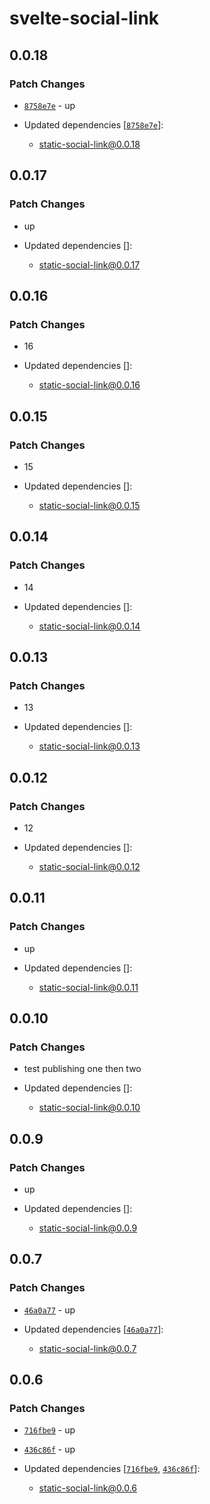 # svelte-social-link

## 0.0.18

### Patch Changes

- [`8758e7e`](https://github.com/Ennoriel/social-links/commit/8758e7e2d4a17ee317d8ee74517707073b6f236e) - up

- Updated dependencies [[`8758e7e`](https://github.com/Ennoriel/social-links/commit/8758e7e2d4a17ee317d8ee74517707073b6f236e)]:
  - static-social-link@0.0.18

## 0.0.17

### Patch Changes

- up

- Updated dependencies []:
  - static-social-link@0.0.17

## 0.0.16

### Patch Changes

- 16

- Updated dependencies []:
  - static-social-link@0.0.16

## 0.0.15

### Patch Changes

- 15

- Updated dependencies []:
  - static-social-link@0.0.15

## 0.0.14

### Patch Changes

- 14

- Updated dependencies []:
  - static-social-link@0.0.14

## 0.0.13

### Patch Changes

- 13

- Updated dependencies []:
  - static-social-link@0.0.13

## 0.0.12

### Patch Changes

- 12

- Updated dependencies []:
  - static-social-link@0.0.12

## 0.0.11

### Patch Changes

- up

- Updated dependencies []:
  - static-social-link@0.0.11

## 0.0.10

### Patch Changes

- test publishing one then two

- Updated dependencies []:
  - static-social-link@0.0.10

## 0.0.9

### Patch Changes

- up

- Updated dependencies []:
  - static-social-link@0.0.9

## 0.0.7

### Patch Changes

- [`46a0a77`](https://github.com/Ennoriel/social-links/commit/46a0a7726b8aa9bc237b713c5c207b321c152a86) - up

- Updated dependencies [[`46a0a77`](https://github.com/Ennoriel/social-links/commit/46a0a7726b8aa9bc237b713c5c207b321c152a86)]:
  - static-social-link@0.0.7

## 0.0.6

### Patch Changes

- [`716fbe9`](https://github.com/Ennoriel/social-links/commit/716fbe938e1ff382574dd28d6b2e8d2188881780) - up

- [`436c86f`](https://github.com/Ennoriel/social-links/commit/436c86f82cef99e83749363f6381c1c3c830b166) - up

- Updated dependencies [[`716fbe9`](https://github.com/Ennoriel/social-links/commit/716fbe938e1ff382574dd28d6b2e8d2188881780), [`436c86f`](https://github.com/Ennoriel/social-links/commit/436c86f82cef99e83749363f6381c1c3c830b166)]:
  - static-social-link@0.0.6
